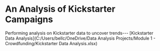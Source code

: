 # An Analysis of Kickstarter Campaigns
Performing analysis on Kickstarter data to uncover trends---
[Kickstarter Data Analysis](C:/Users/bellc/OneDrive/Data Analysis Projects/Module 1 - Crowdfunding/Kickstarter Data Analysis.xlsx)
